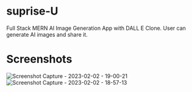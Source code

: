 # suprise-U

Full Stack MERN AI Image Generation App with DALL E Clone. User can generate AI images and share it.
# Screenshots
![Screenshot Capture - 2023-02-02 - 19-00-21](https://user-images.githubusercontent.com/31875604/216339370-8e351c79-1f32-4ca6-8fcb-a7a3d029d289.png)
![Screenshot Capture - 2023-02-02 - 18-57-13](https://user-images.githubusercontent.com/31875604/216339396-84d72a46-d8f4-45a8-8a4c-7564f78b585e.png)
